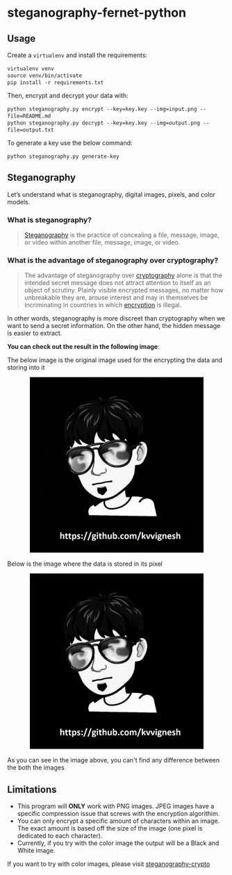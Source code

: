 # steganography-fernet-python

## Usage

Create a `virtualenv` and install the requirements:

```
virtualenv venv
source venv/bin/activate
pip install -r requirements.txt
```

Then, encrypt and decrypt your data with:

```
python steganography.py encrypt --key=key.key --img=input.png --file=README.md
python steganography.py decrypt --key=key.key --img=output.png --file=output.txt
```

To generate a key use the below command:

```
python steganography.py generate-key
```

## Steganography

Let’s understand what is steganography, digital images, pixels, and color models.

### What is steganography?

> [Steganography](https://en.wikipedia.org/wiki/Steganography) is the practice of concealing a file, message, image, or video within another file, message, image, or video.

### What is the advantage of steganography over cryptography?
> The advantage of steganography over [cryptography](https://en.wikipedia.org/wiki/Cryptography) alone is that the intended secret message does not attract attention to itself as an object of scrutiny. Plainly visible encrypted messages, no matter how unbreakable they are, arouse interest and may in themselves be incriminating in countries in which [encryption](https://en.wikipedia.org/wiki/Encryption) is illegal.

In other words, steganography is more discreet than cryptography when we want to send a secret information. On the other hand, the hidden message is easier to extract.


**You can check out the result in the following image**:

The below image is the original image used for the encrypting the data and storing into it

<p align="center"><img src="https://github.com/kvvignesh/steganography-fernet-python/raw/master/input.png" width="400" /> </p>

Below is the image where the data is stored in its pixel

<p align="center"><img src="https://github.com/kvvignesh/steganography-fernet-python/raw/master/output.png" width="400" /> </p>

As you can see in the image above, you can't find any difference between the both the images

## Limitations
- This program will **ONLY** work with PNG images. JPEG images have a specific compression issue that screws with the encryption algorithim.
- You can only encrypt a specific amount of characters within an image. The exact amount is based off the size of the image (one pixel is dedicated to each character).
- Currently, if you try with the color image the output will be a Black and White image.

If you want to try with color images, please visit [steganography-crypto](https://github.com/kvvignesh/steganography-crypto)
